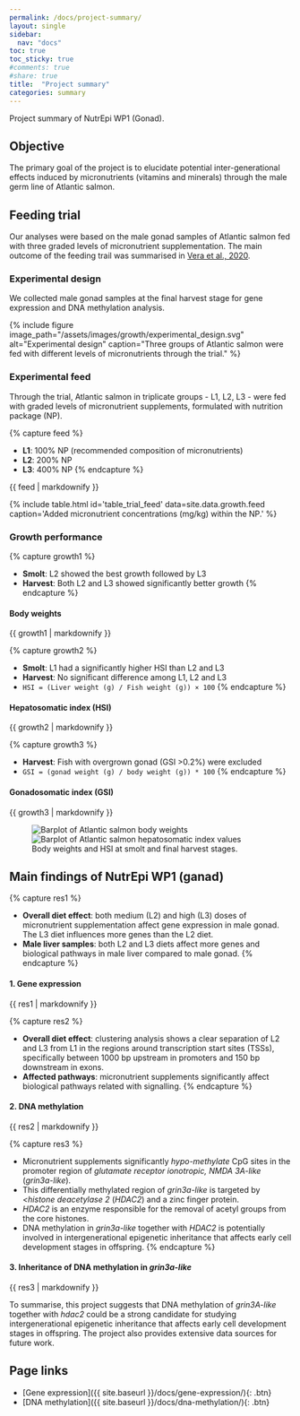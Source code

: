 ```yaml
---
permalink: /docs/project-summary/
layout: single
sidebar:
  nav: "docs"
toc: true
toc_sticky: true
#comments: true
#share: true
title:  "Project summary"
categories: summary
---
```


Project summary of NutrEpi WP1 (Gonad).

## Objective
The primary goal of the project is to elucidate potential inter-generational effects induced by micronutrients (vitamins and minerals) through the male germ line of Atlantic salmon.

## Feeding trial
Our analyses were based on the male gonad samples of Atlantic salmon fed with three graded levels of micronutrient supplementation. The main outcome of the feeding trail was summarised in [Vera et al., 2020](https://doi.org/10.1016/j.aquaculture.2020.735551).

### Experimental design
We collected male gonad samples at the final harvest stage for gene expression and DNA methylation analysis.

{% include figure
  image_path="/assets/images/growth/experimental_design.svg"
  alt="Experimental design"
  caption="Three groups of Atlantic salmon were fed with different levels of micronutrients through the trial." %}

### Experimental feed
Through the trial, Atlantic salmon in triplicate groups - L1, L2, L3 - were fed with graded levels of micronutrient supplements, formulated with nutrition package (NP).

{% capture feed %}
- **L1**: 100% NP (recommended composition of micronutrients)
- **L2**: 200% NP
- **L3**: 400% NP
{% endcapture %}

<div class="notice">
  {{ feed | markdownify }}
</div>

{% include table.html id='table_trial_feed' data=site.data.growth.feed
   caption='Added micronutrient concentrations (mg/kg) within the NP.' %}

### Growth performance

{% capture growth1 %}
- **Smolt**: L2 showed the best growth followed by L3
- **Harvest**: Both L2 and L3 showed significantly better growth
{% endcapture %}

<div class="notice">
  <h4 class="no_toc">Body weights</h4>
  {{ growth1 | markdownify }}
</div>

{% capture growth2 %}
- **Smolt**: L1 had a significantly higher HSI than L2 and L3
- **Harvest**: No significant difference among L1, L2 and L3
- `HSI = (Liver weight (g) / Fish weight (g)) × 100`
{% endcapture %}

<div class="notice">
  <h4 class="no_toc">Hepatosomatic index (HSI)</h4>
  {{ growth2 | markdownify }}
</div>

{% capture growth3 %}
- **Harvest**: Fish with overgrown gonad (GSI >0.2%) were excluded
- `GSI = (gonad weight (g) / body weight (g)) * 100`
{% endcapture %}

<div class="notice">
  <h4 class="no_toc">Gonadosomatic index (GSI)</h4>
  {{ growth3 | markdownify }}
</div>

<figure class="half">
    <img src="{{ site.baseurl }}/assets/images/growth/weight_barplot.svg" alt="Barplot of Atlantic salmon body weights">
    <img src="{{ site.baseurl }}/assets/images/growth/hsi_barplot.svg" alt="Barplot of Atlantic salmon hepatosomatic index values">
    <figcaption>Body weights and HSI at smolt and final harvest stages.</figcaption>
</figure>

## Main findings of NutrEpi WP1 (ganad)

{% capture res1 %}
- **Overall diet effect**: both medium (L2) and high (L3) doses of micronutrient supplementation affect gene expression in male gonad. The L3 diet influences more genes than the L2 diet.
- **Male liver samples**: both L2 and L3 diets affect more genes and biological pathways in male liver compared to male gonad.
{% endcapture %}

<div class="notice--info">
  <h4 class="no_toc">1. Gene expression</h4>
  {{ res1 | markdownify }}
</div>

{% capture res2 %}
- **Overall diet effect**: clustering analysis shows a clear separation of L2 and L3 from L1 in the regions around transcription start sites (TSSs), specifically between 1000 bp upstream in promoters and 150 bp downstream in exons.
- **Affected pathways**: micronutrient supplements significantly affect biological pathways related with signalling.
{% endcapture %}

<div class="notice--info">
  <h4 class="no_toc">2. DNA methylation</h4>
  {{ res2 | markdownify }}
</div>

{% capture res3 %}
- Micronutrient supplements significantly *hypo-methylate* CpG sites in the promoter region of <i>glutamate receptor ionotropic, NMDA 3A-like</i> (<i>grin3a-like</i>).
- This differentially methylated region of <i>grin3a-like</i> is targeted by <i><histone deacetylase 2</i> (<i>HDAC2</i>) and a zinc finger protein.
- <i>HDAC2</i> is an enzyme responsible for the removal of acetyl groups from the core histones.
- DNA methylation in <i>grin3a-like</i> together with <i>HDAC2</i> is potentially involved in intergenerational epigenetic inheritance that affects early cell development stages in offspring.
{% endcapture %}

<div class="notice--info">
  <h4 class="no_toc">3. Inheritance of DNA methylation in <i>grin3a-like</i></h4>
  {{ res3 | markdownify }}
</div>

To summarise, this project suggests that DNA methylation of <i>grin3A-like</i> together with <i>hdac2</i> could be a strong candidate for studying intergenerational epigenetic inheritance that affects early cell development stages in offspring. The project also provides extensive data sources for future work.

## Page links
- [Gene expression]({{ site.baseurl }}/docs/gene-expression/){: .btn}
- [DNA methylation]({{ site.baseurl }}/docs/dna-methylation/){: .btn}
